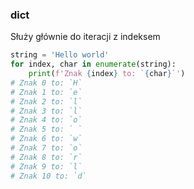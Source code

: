 ### dict

Służy głównie do iteracji z indeksem

```python
string = 'Hello world'
for index, char in enumerate(string):
    print(f'Znak {index} to: `{char}`')
# Znak 0 to: `H`
# Znak 1 to: `e`
# Znak 2 to: `l`
# Znak 3 to: `l`
# Znak 4 to: `o`
# Znak 5 to: ` `
# Znak 6 to: `w`
# Znak 7 to: `o`
# Znak 8 to: `r`
# Znak 9 to: `l`
# Znak 10 to: `d`
```